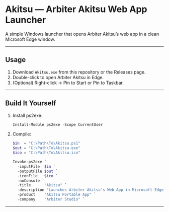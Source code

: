# Akitsu — Arbiter Akitsu Web App Launcher

A simple Windows launcher that opens Arbiter Akitsu’s web app in a clean Microsoft Edge window.

---

## Usage

1. Download `Akitsu.exe` from this repository or the Releases page.  
2. Double-click to open Arbiter Akitsu in Edge.  
3. (Optional) Right-click → Pin to Start or Pin to Taskbar.

---

## Build It Yourself

1. Install ps2exe:
   ```powershell
   Install-Module ps2exe -Scope CurrentUser
   ```
2. Compile:
   ```powershell
   $in  = "C:\Path\To\Akitsu.ps1"
   $out = "C:\Path\To\Akitsu.exe"
   $ico = "C:\Path\To\Akitsu.ico"

   Invoke-ps2exe `
     -inputFile  $in `
     -outputFile $out `
     -iconFile   $ico `
     -noConsole `
     -title      "Akitsu" `
     -description "Launches Arbiter Akitsu's Web App in Microsoft Edge app-mode" `
     -product    "Akitsu Portable App" `
     -company    "Arbiter Studio" `
   ```

---
